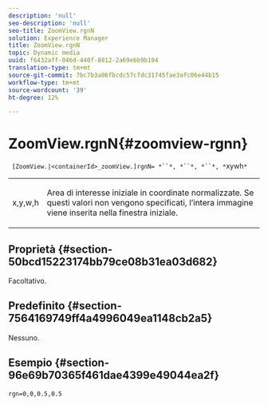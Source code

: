 ```yaml
---
description: 'null'
seo-description: 'null'
seo-title: ZoomView.rgnN
solution: Experience Manager
title: ZoomView.rgnN
topic: Dynamic media
uuid: f6432aff-046d-440f-8812-2a69ebb9b194
translation-type: tm+mt
source-git-commit: 7bc7b3a86fbcdc57cfdc31745fae3afc06e44b15
workflow-type: tm+mt
source-wordcount: '39'
ht-degree: 12%

---
```



# ZoomView.rgnN{#zoomview-rgnn}

` [ZoomView.|<containerId>_zoomView.]rgnN= *``*, *``*, *``*, *`xywh`*`

<table id="table_F17148BDB468488AA0AF0F64D5DD1978"> 
 <tbody> 
  <tr> 
   <td colname="col1"> <p> <span class="codeph"> x,y,w,h</span> </p> </td> 
   <td colname="col2"> <p> Area di interesse iniziale in coordinate normalizzate. Se questi valori non vengono specificati, l’intera immagine viene inserita nella finestra iniziale. </p> </td> 
  </tr> 
 </tbody> 
</table>

## Proprietà {#section-50bcd15223174bb79ce08b31ea03d682}

Facoltativo.

## Predefinito {#section-7564169749ff4a4996049ea1148cb2a5}

Nessuno.

## Esempio {#section-96e69b70365f461dae4399e49044ea2f}

`rgn=0,0,0.5,0.5`
